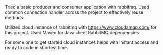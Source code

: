 Tried a basic producer and consumer application with rabbitmq.
Used common connection handler across the project to effectively reuse methods.

Utilized cloud instance of rabbitmq with https://www.cloudamqp.com/ for this project. Used Maven for Java client RabbitMQ dependencies

For some one to get started cloud instances helps with instant access and ready to code in shortest time.


